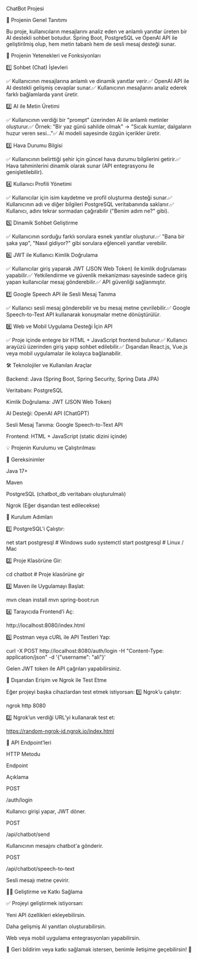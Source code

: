 ChatBot Projesi

📌 Projenin Genel Tanıtımı

Bu proje, kullanıcıların mesajlarını analiz eden ve anlamlı yanıtlar üreten bir AI destekli sohbet botudur.
Spring Boot, PostgreSQL ve OpenAI API ile geliştirilmiş olup, hem metin tabanlı hem de sesli mesaj desteği sunar.

🚀 Projenin Yetenekleri ve Fonksiyonları

1️⃣ Sohbet (Chat) İşlevleri

✅ Kullanıcının mesajlarına anlamlı ve dinamik yanıtlar verir.✅ OpenAI API ile AI destekli gelişmiş cevaplar sunar.✅ Kullanıcının mesajlarını analiz ederek farklı bağlamlarda yanıt üretir.

2️⃣ AI ile Metin Üretimi

✅ Kullanıcının verdiği bir "prompt" üzerinden AI ile anlamlı metinler oluşturur.✅ Örnek: "Bir yaz günü sahilde olmak" → "Sıcak kumlar, dalgaların huzur veren sesi..."✅ AI modeli sayesinde özgün içerikler üretir.

3️⃣ Hava Durumu Bilgisi

✅ Kullanıcının belirttiği şehir için güncel hava durumu bilgilerini getirir.✅ Hava tahminlerini dinamik olarak sunar (API entegrasyonu ile genişletilebilir).

4️⃣ Kullanıcı Profili Yönetimi

✅ Kullanıcılar için isim kaydetme ve profil oluşturma desteği sunar.✅ Kullanıcının adı ve diğer bilgileri PostgreSQL veritabanında saklanır.✅ Kullanıcı, adını tekrar sormadan çağırabilir ("Benim adım ne?" gibi).

5️⃣ Dinamik Sohbet Geliştirme

✅ Kullanıcının sorduğu farklı sorulara esnek yanıtlar oluşturur.✅ "Bana bir şaka yap", "Nasıl gidiyor?" gibi sorulara eğlenceli yanıtlar verebilir.

6️⃣ JWT ile Kullanıcı Kimlik Doğrulama

✅ Kullanıcılar giriş yaparak JWT (JSON Web Token) ile kimlik doğrulaması yapabilir.✅ Yetkilendirme ve güvenlik mekanizması sayesinde sadece giriş yapan kullanıcılar mesaj gönderebilir.✅ API güvenliği sağlanmıştır.

7️⃣ Google Speech API ile Sesli Mesaj Tanıma

✅ Kullanıcı sesli mesaj gönderebilir ve bu mesaj metne çevrilebilir.✅ Google Speech-to-Text API kullanarak konuşmalar metne dönüştürülür.

8️⃣ Web ve Mobil Uygulama Desteği İçin API

✅ Proje içinde entegre bir HTML + JavaScript frontend bulunur.✅ Kullanıcı arayüzü üzerinden giriş yapıp sohbet edilebilir.✅ Dışarıdan React.js, Vue.js veya mobil uygulamalar ile kolayca bağlanabilir.

🛠️ Teknolojiler ve Kullanılan Araçlar

Backend: Java (Spring Boot, Spring Security, Spring Data JPA)

Veritabanı: PostgreSQL

Kimlik Doğrulama: JWT (JSON Web Token)

AI Desteği: OpenAI API (ChatGPT)

Sesli Mesaj Tanıma: Google Speech-to-Text API

Frontend: HTML + JavaScript (static dizini içinde)

💡 Projenin Kurulumu ve Çalıştırılması

📌 Gereksinimler

Java 17+

Maven

PostgreSQL (chatbot_db veritabanı oluşturulmalı)

Ngrok (Eğer dışarıdan test edilecekse)

📌 Kurulum Adımları

1️⃣ PostgreSQL’i Çalıştır:

net start postgresql  # Windows
sudo systemctl start postgresql  # Linux / Mac

2️⃣ Proje Klasörüne Gir:

cd chatbot  # Proje klasörüne gir

3️⃣ Maven ile Uygulamayı Başlat:

mvn clean install
mvn spring-boot:run

4️⃣ Tarayıcıda Frontend’i Aç:

http://localhost:8080/index.html

5️⃣ Postman veya cURL ile API Testleri Yap:

curl -X POST http://localhost:8080/auth/login -H "Content-Type: application/json" -d '{"username": "ali"}'

Gelen JWT token ile API çağrıları yapabilirsiniz.

🚀 Dışarıdan Erişim ve Ngrok ile Test Etme

Eğer projeyi başka cihazlardan test etmek istiyorsan:
1️⃣ Ngrok’u çalıştır:

ngrok http 8080

2️⃣ Ngrok’un verdiği URL’yi kullanarak test et:

https://random-ngrok-id.ngrok.io/index.html

📌 API Endpoint’leri

HTTP Metodu

Endpoint

Açıklama

POST

/auth/login

Kullanıcı girişi yapar, JWT döner.

POST

/api/chatbot/send

Kullanıcının mesajını chatbot'a gönderir.

POST

/api/chatbot/speech-to-text

Sesli mesajı metne çevirir.

👨‍💻 Geliştirme ve Katkı Sağlama

✅ Projeyi geliştirmek istiyorsan:

Yeni API özellikleri ekleyebilirsin.

Daha gelişmiş AI yanıtları oluşturabilirsin.

Web veya mobil uygulama entegrasyonları yapabilirsin.

📩 Geri bildirim veya katkı sağlamak istersen, benimle iletişime geçebilirsin! 🚀